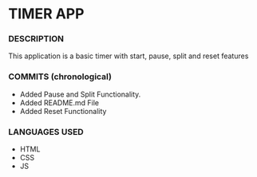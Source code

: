 # TIMER APP

### DESCRIPTION

This application is a basic timer with start, pause, split and reset features

### COMMITS (chronological)

- Added Pause and Split Functionality.
- Added README.md File
- Added Reset Functionality

### LANGUAGES USED

- HTML
- CSS
- JS
